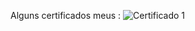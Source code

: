 Alguns certificados meus :
![Certificado 1](https://github.com/digitalinnovationone/dio-lab-open-source/assets/93781298/fbeb0629-f59d-434f-830f-8ea65eeba339)
